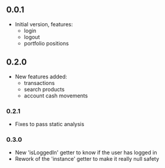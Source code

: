 ## 0.0.1

- Initial version, features: 
    - login
    - logout
    - portfolio positions

## 0.2.0

- New features added:
    - transactions
    - search products
    - account cash movements

### 0.2.1

- Fixes to pass static analysis

### 0.3.0

- New 'isLoggedIn' getter to know if the user has logged in
- Rework of the 'instance' getter to make it really null safety
